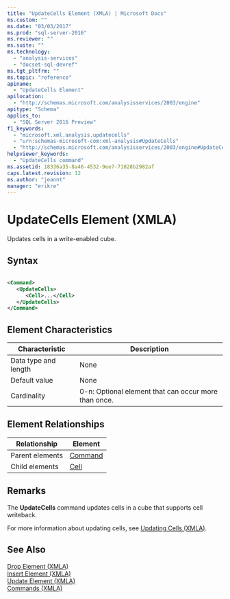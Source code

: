 ```yaml
---
title: "UpdateCells Element (XMLA) | Microsoft Docs"
ms.custom: ""
ms.date: "03/03/2017"
ms.prod: "sql-server-2016"
ms.reviewer: ""
ms.suite: ""
ms.technology: 
  - "analysis-services"
  - "docset-sql-devref"
ms.tgt_pltfrm: ""
ms.topic: "reference"
apiname: 
  - "UpdateCells Element"
apilocation: 
  - "http://schemas.microsoft.com/analysisservices/2003/engine"
apitype: "Schema"
applies_to: 
  - "SQL Server 2016 Preview"
f1_keywords: 
  - "microsoft.xml.analysis.updatecells"
  - "urn:schemas-microsoft-com:xml-analysis#UpdateCells"
  - "http://schemas.microsoft.com/analysisservices/2003/engine#UpdateCells"
helpviewer_keywords: 
  - "UpdateCells command"
ms.assetid: 18336a35-8a46-4532-9ee7-71828b2982af
caps.latest.revision: 12
ms.author: "jeannt"
manager: "erikre"
---
```

# UpdateCells Element (XMLA)
  Updates cells in a write-enabled cube.  
  
## Syntax  
  
```xml  
  
<Command>  
   <UpdateCells>  
      <Cell>...</Cell>  
   </UpdateCells>  
</Command>  
```  
  
## Element Characteristics  
  
|Characteristic|Description|  
|--------------------|-----------------|  
|Data type and length|None|  
|Default value|None|  
|Cardinality|0-n: Optional element that can occur more than once.|  
  
## Element Relationships  
  
|Relationship|Element|  
|------------------|-------------|  
|Parent elements|[Command](../../../analysis-services/xmla/xml-elements-properties/command-element-xmla.md)|  
|Child elements|[Cell](../../../analysis-services/xmla/xml-elements-properties/cell-element-xmla.md)|  
  
## Remarks  
 The **UpdateCells** command updates cells in a cube that supports cell writeback.  
  
 For more information about updating cells, see [Updating Cells &#40;XMLA&#41;](../../../analysis-services/multidimensional-models-scripting-language-assl-xmla/updating-cells-xmla.md).  
  
## See Also  
 [Drop Element &#40;XMLA&#41;](../../../analysis-services/xmla/xml-elements-commands/drop-element-xmla.md)   
 [Insert Element &#40;XMLA&#41;](../../../analysis-services/xmla/xml-elements-commands/insert-element-xmla.md)   
 [Update Element &#40;XMLA&#41;](../../../analysis-services/xmla/xml-elements-commands/update-element-xmla.md)   
 [Commands &#40;XMLA&#41;](../Topic/Commands%20\(XMLA\).md)  
  
  